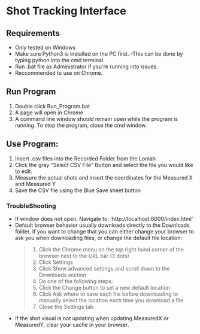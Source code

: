 # Shot Tracking Interface 

## Requirements
- Only tested on Windows
- Make sure Python3 is installed on the PC first. 
    -This can be done by typing python into the cmd terminal.
- Run .bat file as Administrator if you're running into issues.
- Reccommended to use on Chrome.

## Run Program
1. Double click Run_Program.bat
2. A page will open in Chrome 
3. A command line window should remain open while the program is running. To stop the program, close the cmd window.

## Use Program:
1. Insert .csv files into the Recorded Folder from the Lomah
2. Click the gray "Select CSV File" Button and select the file you would like to edit.
3. Measure the actual shots and insert the coordinates for the Measured X and Measured Y
4. Save the CSV file using the Blue Save sheet button

### TroubleShooting
- If window does not open, Navigate to: 'http://localhost:8000/index.html'
- Default browser behavior usually downloads directly to the Downloads folder. If you want to change that you can either change your browser to ask you when downloading files, or change the default file location:
    > 1. Click the Chrome menu on the top right hand corner of the browser next to the URL bar (3 dots)
    > 2. Click Settings
    > 3. Click Show advanced settings and scroll down to the Downloads section
    > 4. Do one of the following steps:
    > 5. Click the Change button to set a new default location
    > 6. Click Ask where to save each file before downloading to manually select the location each time you download a file
    > 7. Close the Settings tab
- If the shot visual is not updating when updating MeasuredX or MeasuredY, clear your cache in your browser.